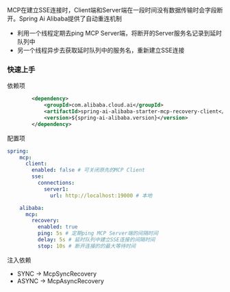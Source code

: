 MCP在建立SSE连接时，Client端和Server端在一段时间没有数据传输时会字段断开。Spring Ai Alibaba提供了自动重连机制
- 利用一个线程定期去ping MCP Server端，将断开的Server服务名记录到延时队列中
- 另一个线程异步去获取延时队列中的服务名，重新建立SSE连接

### 快速上手
依赖项
```xml
        <dependency>
            <groupId>com.alibaba.cloud.ai</groupId>
            <artifactId>spring-ai-alibaba-starter-mcp-recovery-client</artifactId>
            <version>${spring-ai-alibaba.version}</version>
        </dependency>
```
配置项

```yaml
spring:
    mcp:
      client:
        enabled: false # 可关闭原先的MCP Client 
        sse:
          connections:
            server1:
              url: http://localhost:19000 # 本地

    alibaba:
      mcp:
        recovery:
          enabled: true
          ping: 5s # 定期ping MCP Server端的间隔时间
          delay: 5s # 延时队列中建立SSE连接的间隔时间
          stop: 10s # 断开连接的的最大等待时间
```
注入依赖
- SYNC -> McpSyncRecovery
- ASYNC -> McpAsyncRecovery
